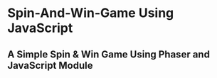 # Spin-And-Win-Game Using JavaScript

## A Simple Spin & Win Game Using Phaser and JavaScript Module

